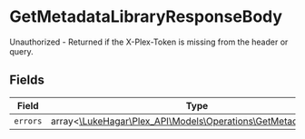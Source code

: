 # GetMetadataLibraryResponseBody

Unauthorized - Returned if the X-Plex-Token is missing from the header or query.


## Fields

| Field                                                                                                          | Type                                                                                                           | Required                                                                                                       | Description                                                                                                    |
| -------------------------------------------------------------------------------------------------------------- | -------------------------------------------------------------------------------------------------------------- | -------------------------------------------------------------------------------------------------------------- | -------------------------------------------------------------------------------------------------------------- |
| `errors`                                                                                                       | array<[\LukeHagar\Plex_API\Models\Operations\GetMetadataErrors](../../Models/Operations/GetMetadataErrors.md)> | :heavy_minus_sign:                                                                                             | N/A                                                                                                            |